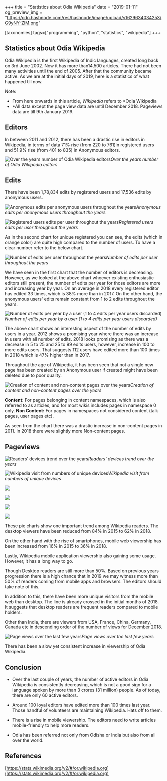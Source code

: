+++
title = "Statistics about Odia Wikipedia"
date = "2019-01-11"
og_preview_img = "https://cdn.hashnode.com/res/hashnode/image/upload/v1629634034253/G9yNY-ZIM.png"

[taxonomies]
tags=["programming", "python", "statistics", "wikipedia"]
+++

## Statistics about Odia Wikipedia

Odia Wikipedia is the first Wikipedia of Indic languages, created long back on 3rd June 2002. Now it has more than14,500 articles. There had not been many activities until the end of 2005. After that the community became active. As we are at the initial days of 2019, here is a statistics of what happened till now.

Note:

- From here onwards in this article, _Wikipedia_ refers to \*Odia Wikipedia
- \*All data except the page view data are until December 2018. Pageviews data are till 9th January 2019.

## Editors

In between 2011 and 2012, there has been a drastic rise in editors in Wikipedia, in terms of data 71% rise (from 220 to 761)in registered users and 51.9% rise (from 401 to 835) in Anonymous editors.

![Over the years number of Odia Wikipedia editors](https://cdn.hashnode.com/res/hashnode/image/upload/v1629634012826/UAk8fZVlP.jpeg)_Over the years number of Odia Wikipedia editors_

## Edits

There have been 1,78,834 edits by registered users and 17,536 edits by anonymous users.

![Anonymous edits per anonymous users throughout the years](https://cdn.hashnode.com/res/hashnode/image/upload/v1629634014801/EtSMenQgT.png)_Anonymous edits per anonymous users throughout the years_

![Registered users edits per user throughout the years](https://cdn.hashnode.com/res/hashnode/image/upload/v1629634016271/87Jy2pcjw.png)_Registered users edits per user throughout the years_

As in the second chart for unique registered you can see, the edits (which in orange color) are quite high compared to the number of users. To have a clear number refer to the below chart.

![Number of edits per user throughout the years](https://cdn.hashnode.com/res/hashnode/image/upload/v1629634018024/QMWlNvxOH.png)_Number of edits per user throughout the years_

We have seen in the first chart that the number of editors is decreasing. However, as we looked at the above chart whoever existing enthusiastic editors still present, the number of edits per year for those editors are more and increasing year by year. On an average in 2018 every registered editor has edited 33 times, which is 38% more than in 2017.
On the other hand, the anonymous users' edits remain constant from 1 to 2 edits throughout the years.

![Number of edits per year by a user (1 to 4 edits per year users discarded)](https://cdn.hashnode.com/res/hashnode/image/upload/v1629634019663/7tYu09DOz.jpeg)_Number of edits per year by a user (1 to 4 edits per year users discarded)_

The above chart shows an interesting aspect of the number of edits by users in a year. 2012 shows a promising year where there was an increase in users with all number of edits. 2018 looks promising as there was a decrease in 5 to 25 and 25 to 99 edits users, however, increase in 100 to more edits users. That suggests 112 users have edited more than 100 times in 2018 which is 47% higher than in 2017.

Throughout the age of Wikipedia, it has been seen that not a single new page has been created by an Anonymous user if created might have been deleted due to poor quality.

![Creation of content and non-content pages over the years](https://cdn.hashnode.com/res/hashnode/image/upload/v1629634021363/pXuwQZMns.png)_Creation of content and non-content pages over the years_

**Content:** For pages belonging in content namespaces, which is also referred to as articles, and for most wikis includes pages in namespace 0 only.
**Non Content:** For pages in namespaces not considered content (talk pages, user pages etc).

As seen from the chart there was a drastic increase in non-content pages in 2011. In 2018 there were slightly more Non-content pages.

## Pageviews

![Readers’ devices trend over the years](https://cdn.hashnode.com/res/hashnode/image/upload/v1629634023184/mWeZUZRgg.png)_Readers’ devices trend over the years_

![Wikipedia visit from numbers of unique devices](https://cdn.hashnode.com/res/hashnode/image/upload/v1629634024751/USbWb8P4a.png)_Wikipedia visit from numbers of unique devices_

![](https://cdn.hashnode.com/res/hashnode/image/upload/v1629634026467/PxyE6G5zg.png)

![](https://cdn.hashnode.com/res/hashnode/image/upload/v1629634027944/jUYmI_CUk.png)

![](https://cdn.hashnode.com/res/hashnode/image/upload/v1629634029616/3pMRV8Vdn.png)

![](https://cdn.hashnode.com/res/hashnode/image/upload/v1629634031139/WiqRiGO9m.png)

These pie charts show one important trend among Wikipedia readers. The desktop viewers have been reduced from 84% in 2015 to 62% in 2018.

On the other hand with the rise of smartphones, mobile web viewership has been increased from 16% in 2015 to 36% in 2018.

Lastly, Wikipedia mobile application viewership also gaining some usage. However, it has a long way to go.

Though Desktop readers are still more than 50%. Based on previous years progression there is a high chance that in 2019 we may witness more than 50% of readers coming from mobile apps and browsers. The editors should take note of this.

In addition to this, there have been more unique visitors from the mobile web than desktop. The line is already crossed in the initial months of 2018. It suggests that desktop readers are frequent readers compared to mobile holders.

Other than India, there are viewers from USA, France, China, Germany, Canada etc in descending order of the number of views for December 2018.

![Page views over the last few years](https://cdn.hashnode.com/res/hashnode/image/upload/v1629634032733/o6DfJmWxd.png)_Page views over the last few years_

There has been a slow yet consistent increase in viewership of Odia Wikipedia.

## Conclusion

- Over the last couple of years, the number of active editors in Odia Wikipedia is consistently decreasing, which is not a good sign for a language spoken by more than 3 crores (31 million) people. As of today, there are only 60 active editors.

- Around 100 loyal editors have edited more than 100 times last year. Those handful of volunteers are maintaining Wikipedia. Hats off to them.

- There is a rise in mobile viewership. The editors need to write articles mobile-friendly to help more readers.

- Odia has been referred not only from Odisha or India but also from all over the world.

## References

[https://stats.wikimedia.org/v2/#/or.wikipedia.org](https://stats.wikimedia.org/v2/#/or.wikipedia.org)
